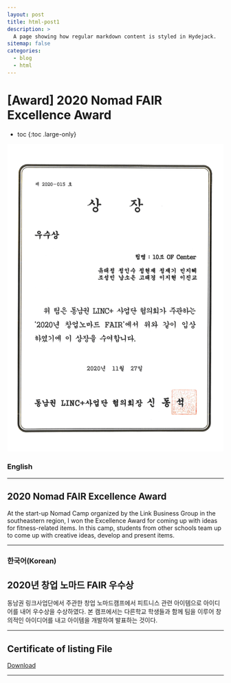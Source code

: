```yaml
---
layout: post
title: html-post1
description: >
  A page showing how regular markdown content is styled in Hydejack.
sitemap: false
categories:
  - blog
  - html
---
```


# [Award] 2020 Nomad FAIR Excellence Award 

* toc
{:toc .large-only}

![screenshot](/assets/img/blog/example-content-nomard.png)

### English
---
## 2020 Nomad FAIR Excellence Award
 At the start-up Nomad Camp organized by the Link Business Group in the southeastern region, I won the Excellence Award for coming up with ideas for fitness-related items. In this camp, students from other schools team up to come up with creative ideas, develop and present items.
  
---

### 한국어(Korean)
## 2020년 창업 노마드 FAIR 우수상
  
  동남권 링크사업단에서 주관한 창업 노마드캠프에서 피트니스 관련 아이템으로 아이디어를 내어 우수상을 수상하였다.
  본 캠프에서는 다른학교 학생들과 함께 팀을 이루어 창의적인 아이디어를 내고 아이템을 개발하여 발표하는 것이다.

---

## Certificate of listing File
[Download](https://bit.ly/3mihIQ2)

---
